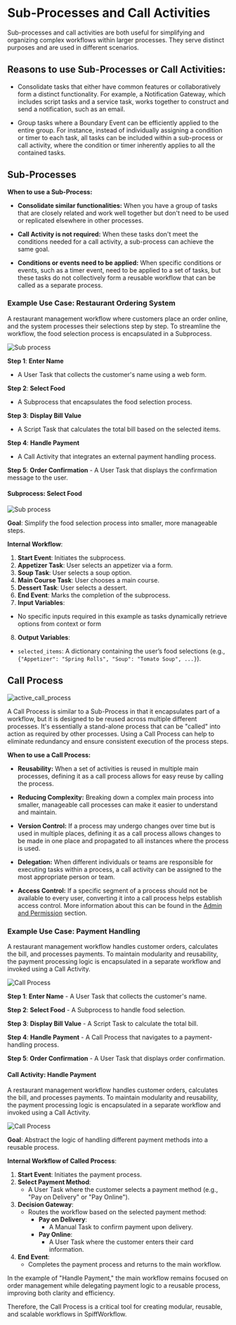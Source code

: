 # Sub-Processes and Call Activities

Sub-processes and call activities are both useful for simplifying and organizing complex workflows within larger processes.
They serve distinct purposes and are used in different scenarios.

## **Reasons to use Sub-Processes or Call Activities:**

- Consolidate tasks that either have common features or collaboratively form a distinct functionality.
  For example, a Notification Gateway, which includes script tasks and a service task, works together to construct and send a notification, such as an email.

- Group tasks where a Boundary Event can be efficiently applied to the entire group.
  For instance, instead of individually assigning a condition or timer to each task, all tasks can be included within a sub-process or call activity, where the condition or timer inherently applies to all the contained tasks.

## Sub-Processes

**When to use a Sub-Process:**

- **Consolidate similar functionalities:** When you have a group of tasks that are closely related and work well together but don't need to be used or replicated elsewhere in other processes.

- **Call Activity is not required:** When these tasks don't meet the conditions needed for a call activity, a sub-process can achieve the same goal.

- **Conditions or events need to be applied:** When specific conditions or events, such as a timer event, need to be applied to a set of tasks, but these tasks do not collectively form a reusable workflow that can be called as a separate process.

### **Example Use Case: Restaurant Ordering System**

A restaurant management workflow where customers place an order online, and the system processes their selections step by step. To streamline the workflow, the food selection process is encapsulated in a Subprocess.

![Sub process](/images/sub_process.png)

**Step 1**: **Enter Name**

- A User Task that collects the customer's name using a web form.

**Step 2**: **Select Food**

- A Subprocess that encapsulates the food selection process.

**Step 3**: **Display Bill Value**

- A Script Task that calculates the total bill based on the selected items.

**Step 4**: **Handle Payment**

- A Call Activity that integrates an external payment handling process.

**Step 5**: **Order Confirmation** - A User Task that displays the confirmation message to the user.

#### **Subprocess: Select Food**

![Sub process](/images/sub_process1.png)

**Goal**: Simplify the food selection process into smaller, more manageable steps.

**Internal Workflow**:

1. **Start Event**: Initiates the subprocess.
2. **Appetizer Task**: User selects an appetizer via a form.
3. **Soup Task**: User selects a soup option.
4. **Main Course Task**: User chooses a main course.
5. **Dessert Task**: User selects a dessert.
6. **End Event**: Marks the completion of the subprocess.
7. **Input Variables**:

- No specific inputs required in this example as tasks dynamically retrieve options from context or form

8. **Output Variables**:

- `selected_items`: A dictionary containing the user’s food selections (e.g., `{"Appetizer": "Spring Rolls", "Soup": "Tomato Soup", ...}`).

## Call Process

![active_call_process](/images/active_call_process.png)

A Call Process is similar to a Sub-Process in that it encapsulates part of a workflow, but it is designed to be reused across multiple different processes.
It's essentially a stand-alone process that can be "called" into action as required by other processes.
Using a Call Process can help to eliminate redundancy and ensure consistent execution of the process steps.

**When to use a Call Process:**

- **Reusability:** When a set of activities is reused in multiple main processes, defining it as a call process allows for easy reuse by calling the process.

- **Reducing Complexity:** Breaking down a complex main process into smaller, manageable call processes can make it easier to understand and maintain.

- **Version Control:** If a process may undergo changes over time but is used in multiple places, defining it as a call process allows changes to be made in one place and propagated to all instances where the process is used.

- **Delegation:** When different individuals or teams are responsible for executing tasks within a process, a call activity can be assigned to the most appropriate person or team.

- **Access Control:** If a specific segment of a process should not be available to every user, converting it into a call process helps establish access control.
  More information about this can be found in the [Admin and Permission](/how_to_guides/deployment/admin_and_permissions.md) section.

### **Example Use Case: Payment Handling**

A restaurant management workflow handles customer orders, calculates the bill, and processes payments. To maintain modularity and reusability, the payment processing logic is encapsulated in a separate workflow and invoked using a Call Activity.

![Call Process](/images/Call_Activity1.png)

**Step 1**: **Enter Name** - A User Task that collects the customer's name.

**Step 2**: **Select Food** - A Subprocess to handle food selection.

**Step 3**: **Display Bill Value** - A Script Task to calculate the total bill.

**Step 4**: **Handle Payment** - A Call Process that navigates to a payment-handling process.

**Step 5**: **Order Confirmation** - A User Task that displays order confirmation.

#### **Call Activity: Handle Payment**

A restaurant management workflow handles customer orders, calculates the bill, and processes payments. To maintain modularity and reusability, the payment processing logic is encapsulated in a separate workflow and invoked using a Call Activity.

![Call Process](/images/Call_Activity.png)

**Goal**: Abstract the logic of handling different payment methods into a reusable process.

**Internal Workflow of Called Process**:

1. **Start Event**: Initiates the payment process.
2. **Select Payment Method**:
   - A User Task where the customer selects a payment method (e.g., "Pay on Delivery" or "Pay Online").
3. **Decision Gateway**:
   - Routes the workflow based on the selected payment method:
     - **Pay on Delivery**:
       - A Manual Task to confirm payment upon delivery.
     - **Pay Online**:
       - A User Task where the customer enters their card information.
4. **End Event**:
   - Completes the payment process and returns to the main workflow.

In the example of "Handle Payment," the main workflow remains focused on order management while delegating payment logic to a reusable process, improving both clarity and efficiency.

Therefore, the Call Process is a critical tool for creating modular, reusable, and scalable workflows in SpiffWorkflow.

```{tags} reference, building_diagrams

```
